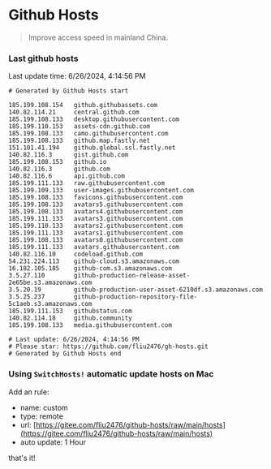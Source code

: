 # Github Hosts

> Improve access speed in mainland China.

### Last github hosts

Last update time: 6/26/2024, 4:14:56 PM

```base
# Generated by Github Hosts start 

185.199.108.154   github.githubassets.com
140.82.114.21     central.github.com
185.199.108.133   desktop.githubusercontent.com
185.199.110.153   assets-cdn.github.com
185.199.108.133   camo.githubusercontent.com
185.199.108.133   github.map.fastly.net
151.101.41.194    github.global.ssl.fastly.net
140.82.116.3      gist.github.com
185.199.108.153   github.io
140.82.116.3      github.com
140.82.116.6      api.github.com
185.199.111.133   raw.githubusercontent.com
185.199.109.133   user-images.githubusercontent.com
185.199.108.133   favicons.githubusercontent.com
185.199.108.133   avatars5.githubusercontent.com
185.199.108.133   avatars4.githubusercontent.com
185.199.111.133   avatars3.githubusercontent.com
185.199.110.133   avatars2.githubusercontent.com
185.199.111.133   avatars1.githubusercontent.com
185.199.108.133   avatars0.githubusercontent.com
185.199.111.133   avatars.githubusercontent.com
140.82.116.10     codeload.github.com
54.231.224.113    github-cloud.s3.amazonaws.com
16.182.105.185    github-com.s3.amazonaws.com
3.5.27.110        github-production-release-asset-2e65be.s3.amazonaws.com
3.5.20.19         github-production-user-asset-6210df.s3.amazonaws.com
3.5.25.237        github-production-repository-file-5c1aeb.s3.amazonaws.com
185.199.111.153   githubstatus.com
140.82.114.18     github.community
185.199.108.133   media.githubusercontent.com

# Last update: 6/26/2024, 4:14:56 PM
# Please star: https://github.com/fliu2476/gh-hosts.git
# Generated by Github Hosts end
```

### Using `SwitchHosts!` automatic update hosts on Mac
Add an rule:
- name: custom
- type: remote
- url: [https://gitee.com/fliu2476/github-hosts/raw/main/hosts](https://gitee.com/fliu2476/github-hosts/raw/main/hosts)
- auto update: 1 Hour

that's it!

